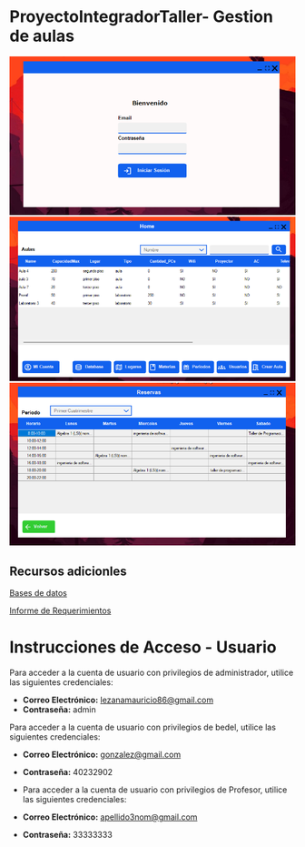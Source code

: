 # ProyectoIntegradorTaller- Gestion de aulas

![Texto alternativo](./Radme/Capturas/Screenshot_1.png)
![Texto alternativo](./Radme/Capturas/Screenshot_2.png)
![Texto alternativo](./Radme/Capturas/Screenshot_3.png)

## Recursos adicionles
[Bases de datos](./Radme/BD/)

[Informe de Requerimientos](./Radme/Informe/)
# Instrucciones de Acceso - Usuario 

Para acceder a la cuenta de usuario con privilegios de administrador, utilice las siguientes credenciales:

- **Correo Electrónico:** lezanamauricio86@gmail.com
- **Contraseña:** admin
  
Para acceder a la cuenta de usuario con privilegios de bedel, utilice las siguientes credenciales:

- **Correo Electrónico:** gonzalez@gmail.com
- **Contraseña:**  40232902

- Para acceder a la cuenta de usuario con privilegios de Profesor, utilice las siguientes credenciales:

- **Correo Electrónico:** apellido3nom@gmail.com
- **Contraseña:**  33333333
